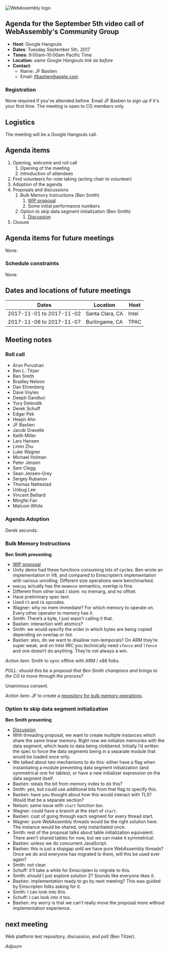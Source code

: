 ![WebAssembly logo](/images/WebAssembly.png)

## Agenda for the September 5th video call of WebAssembly's Community Group

- **Host**: Google Hangouts
- **Dates**: Tuesday September 5th, 2017
- **Times**: 9:00am–10:00am Pacific Time
- **Location**: *same Google Hangouts link as before*
- **Contact**:
    - Name: JF Bastien
    - Email: jfbastien@apple.com

### Registration

None required if you've attended before. Email JF Bastien to sign up if it's
your first time. The meeting is open to CG members only.

## Logistics

The meeting will be a Google Hangouts call.

## Agenda items

1. Opening, welcome and roll call
    1. Opening of the meeting
    1. Introduction of attendees
1. Find volunteers for note taking (acting chair to volunteer)
1. Adoption of the agenda
1. Proposals and discussions
    1. Bulk Memory Instructions (Ben Smith)
       1. [WIP proposal](https://gist.github.com/binji/acc43b94c0a747e51dfafa1b5b099c9a)
       1. Some initial performance numbers
    1. Option to skip data segment initialization (Ben Smith)
       1. [Discussion](https://github.com/WebAssembly/threads/issues/62)
1. Closure

## Agenda items for future meetings

None.

### Schedule constraints

None.

## Dates and locations of future meetings

| Dates                    | Location          | Host       |
|--------------------------|-------------------|------------|
| 2017-11-01 to 2017-11-02 | Santa Clara, CA   | Intel      |
| 2017-11-06 to 2017-11-07 | Burlingame, CA    | TPAC       |

## Meeting notes

### Roll call

* Arun Purushan
* Ben L. Titzer
* Ben Smith
* Bradley Nelson
* Dan Ehrenberg
* Dave Voyles
* Deepti Gandluri
* Yury Delendik
* Derek Schuff
* Edgar Pek
* Heejin Ahn
* JF Bastien
* Jacob Gravelle
* Keith Miller
* Lars Hansen
* Limin Zhu
* Luke Wagner
* Michael Holman
* Peter Jensen
* Sam Clegg
* Sean Jensen-Grey
* Sergey Rubanov
* Thomas Nattestad
* Unbug Lee
* Vincent Belliard
* Mingfei Fan
* Malcom White


### Agenda Adoption

Derek seconds.

### Bulk Memory Instructions

**Ben Smith presenting**

* [WIP proposal](https://gist.github.com/binji/acc43b94c0a747e51dfafa1b5b099c9a)
* Unity demo had these functions consuming lots of cycles. Ben wrote an implementation in V8, and compared to Emscripten’s implementation with various unrolling. Different size operations were benchmarked.
* `memcpy` actually has the `memmove` semantics, overlap is fine.
* Different from other load / store: no memarg, and no offset.
* Have preliminary spec text.
* Used `C5` and `C6` opcodes.
* Wagner: why no mem immediate? For which memory to operate on. Every other operator to memory has it.
* Smith: There’s a byte, I just wasn’t calling it that.
* Bastien: interaction with atomics?
* Smith: we would specify the order in which bytes are being copied depending on overlap or not.
* Bastien: also, do we want to disallow non-temporals? On ARM they’re super weak, and on Intel IIRC you technically need `sfence` and `lfence` and one doesn’t do anything. They’re not always a win.

*Action item*: Smith to sync offline with ARM / x86 folks.

*POLL: should this be a proposal that Ben Smith champions and brings to the CG to move through the process?*

Unanimous consent.

*Action item*: JF to create a [repository for bulk memory operations](https://github.com/WebAssembly/bulk-memory-operations).


### Option to skip data segment initialization

**Ben Smith presenting**

* [Discussion](https://github.com/WebAssembly/threads/issues/62)
* With threading proposal, we want to create multiple instances which share the same linear memory. Right now we initialize memories with the data segment, which leads to data being clobbered. Initially I’d written the spec to force the data segments being in a separate module that would be loaded once only.
* We talked about two mechanisms to do this: either have a flag when instantiating a module preventing data segment initialization (and symmetrical one for tables); or have a new initializer expression on the data segment itself.
* Bastien: steals the bit from memory index to do this?
* Smith: yes, but could use additional bits from that flag to specify this.
* Bastien: have you thought about how this would interact with TLS? Would that be a separate section?
* Nelson: same issue with `start` function too.
* Wagner: could have a branch at the start of `start`.
* Bastien: cost of going through each segment for every thread start.
* Wagner: pure WebAssembly threads would be the right solution here. The instance would be shared, only instantiated once.
* Smith: rest of the proposal talks about table initialization equivalent. There aren’t shared tables for now, but we can make it symmetrical.
* Bastien: unless we do concurrent JavaScript.
* Bastien: this is just a stopgap until we have pure WebAssembly threads? Once we do and everyone has migrated to them, will this be used ever again?
* Smith: not clear.
* Schuff: it’ll take a while for Emscripten to migrate to this.
* Smith: should I just explore solution 2? Sounds like everyone likes it.
* Bastien: implementation ready to go by next meeting? This was guided by Emscripten folks asking for it.
* Smith: I can look into this.
* Schuff: I can look into it too.
* Bastien: my worry is that we can’t really move the proposal more without implementation experience.


## next meeting

Web platform test repository, discussion, and poll (Ben Titzer).


*Adjourn*
